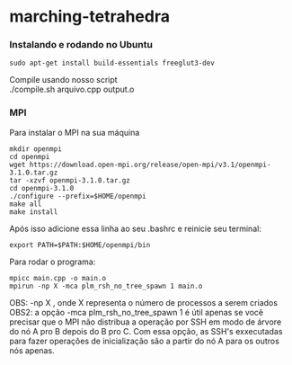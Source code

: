# marching-tetrahedra

### Instalando e rodando no Ubuntu  
	
	sudo apt-get install build-essentials freeglut3-dev

Compile usando nosso script  
	./compile.sh arquivo.cpp output.o  

### MPI

Para instalar o MPI na sua máquina
	
	mkdir openmpi
	cd openmpi
	wget https://download.open-mpi.org/release/open-mpi/v3.1/openmpi-3.1.0.tar.gz
	tar -xzvf openmpi-3.1.0.tar.gz
	cd openmpi-3.1.0
	./configure --prefix=$HOME/openmpi
	make all
	make install

Após isso adicione essa linha ao seu .bashrc e reinicie seu terminal:

	export PATH=$PATH:$HOME/openmpi/bin

Para rodar o programa:

	mpicc main.cpp -o main.o
	mpirun -np X -mca plm_rsh_no_tree_spawn 1 main.o

OBS: -np X , onde X representa o número de processos a serem criados
OBS2: a opção -mca plm_rsh_no_tree_spawn 1 é útil apenas se você precisar que o MPI não distribua a operação por SSH em modo de árvore  
do nó A pro B depois do B pro C. Com essa opção, as SSH's exxecutadas para fazer operações de inicialização são a partir do nó A para os outros nós apenas.
